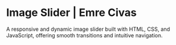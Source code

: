 # Image Slider | Emre Civas
A responsive and dynamic image slider built with HTML, CSS, and JavaScript, offering smooth transitions and intuitive navigation.
